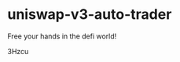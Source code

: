 # uniswap-v3-auto-trader
Free your hands in the defi world!





























































3Hzcu
